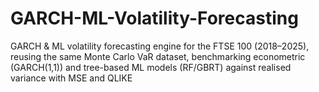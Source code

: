# GARCH-ML-Volatility-Forecasting
GARCH &amp; ML volatility forecasting engine for the FTSE 100 (2018–2025), reusing the same Monte Carlo VaR dataset, benchmarking econometric (GARCH(1,1)) and tree-based ML models (RF/GBRT) against realised variance with MSE and QLIKE

